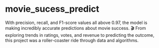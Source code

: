 # movie_sucess_predict
With precision, recall, and F1-score values all above 0.97, the model is making incredibly accurate predictions about movie success.  🎬 From exploring trends in ratings, votes, and revenue to predicting the outcome, this project was a roller-coaster ride through data and algorithms. 
